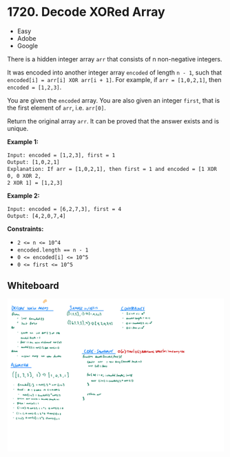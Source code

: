 # 1720. Decode XORed Array
- Easy
- Adobe
- Google

There is a hidden integer array `arr` that consists of n non-negative integers.

It was encoded into another integer array `encoded` of length `n - 1`, such that
`encoded[i] = arr[i] XOR arr[i + 1]`. For example, if `arr = [1,0,2,1]`, then
`encoded = [1,2,3]`.

You are given the `encoded` array. You are also given an integer `first`, that
is the first element of `arr`, i.e. `arr[0]`.

Return the original array `arr`. It can be proved that the answer exists and is
unique.

**Example 1:**
```
Input: encoded = [1,2,3], first = 1
Output: [1,0,2,1]
Explanation: If arr = [1,0,2,1], then first = 1 and encoded = [1 XOR 0, 0 XOR 2,
2 XOR 1] = [1,2,3]
```

**Example 2:**
```
Input: encoded = [6,2,7,3], first = 4
Output: [4,2,0,7,4]
```

**Constraints:**
- `2 <= n <= 10^4`
- `encoded.length == n - 1`
- `0 <= encoded[i] <= 10^5`
- `0 <= first <= 10^5`

## Whiteboard
![Whiteboard Image 01][whiteboard-image-01]

<!-- Refs -->
[whiteboard-image-01]: whiteboard-01.jpg

